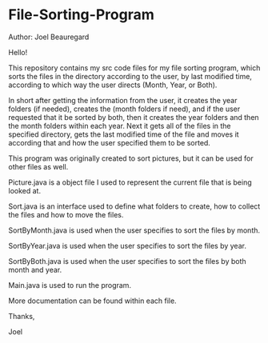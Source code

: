 # File-Sorting-Program

Author: Joel Beauregard

Hello!

This repository contains my src code files for my file sorting program, which sorts the files in the directory according to the user, by last modified time, according to which way the user directs (Month, Year, or Both).

In short after getting the information from the user, it creates the year folders (if needed), creates the (month folders if need), and if the user requested that it be 
sorted by both, then it creates the year folders and then the month folders within each year. Next it gets all of the files in the specified directory, gets the last modified time of the file and moves it according that and how the user specified them to be sorted.

This program was originally created to sort pictures, but it can be used for other files as well.

Picture.java is a object file I used to represent the current file that is being looked at.

Sort.java is an interface used to define what folders to create, how to collect the files and how to move the files.

SortByMonth.java is used when the user specifies to sort the files by month.

SortByYear.java is used when the user specifies to sort the files by year.

SortByBoth.java is used when the user specifies to sort the files by both month and year.

Main.java is used to run the program.

More documentation can be found within each file. 

Thanks,

Joel
